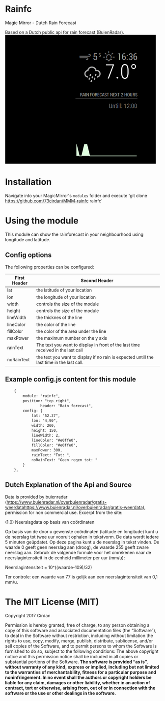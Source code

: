 # Rainfc

Magic Mirror - Dutch Rain Forecast

Based on a Dutch public api for rain forecast (BuienRadar). 
![call](https://github.com/73cirdan/MMM-rainfc/blob/master/screenshot2.png)

# Installation
Navigate into your MagicMirror's `modules` folder and execute
 'git clone https://github.com/73cirdan/MMM-rainfc rainfc'
# Using the module
This module can show the rainforecast in your neighbourhood using longitude and latitude.

## Config options
The following properties can be configured:

First Header | Second Header
------------ | ------------- 
lat | the latitude of your location
lon | the longitude of your location
width | controls the size of the module
height | controls the size of the module
lineWidth | the thicknes of the line
lineColor | the color of the line
fillColor | the color of the area under the line
maxPower | the maximum number on the y axis
rainText | The text you want to display in front of the last time received in the last call
noRainText | the text you want to display if no rain is expected untill the last time in the last call.

## Example config.js content for this module
		{
			module: "rainfc",
			position: "top_right",
                	header: "Rain forecast",
			config: {
				lat: "52.37",
				lon: "4,90", 
				width: 200,
				height: 150,
				lineWidth: 2,
				lineColor: "#e0ffe0",
				fillColor: "#e0ffe0",
				maxPower: 300,
				rainText: "Tot: ",
				noRainText: "Geen regen tot: "
			}
		},
## Dutch Explanation of the Api and Source
Data is provided by buienradar (https://www.buienradar.nl/overbuienradar/gratis-weerdatahttps://www.buienradar.nl/overbuienradar/gratis-weerdata), permission for non commercial use. Excerpt from the site:

(1.0) Neerslagdata op basis van coördinaten

Op basis van de door u gewenste coördinaten (latitude en longitude) kunt u de neerslag tot twee uur vooruit ophalen in tekstvorm. De data wordt iedere 5 minuten geüpdatet. Op deze pagina kunt u de neerslag in tekst vinden. De waarde 0 geeft geen neerslag aan (droog), de waarde 255 geeft zware neerslag aan. Gebruik de volgende formule voor het omrekenen naar de neerslagintensiteit in de eenheid millimeter per uur (mm/u):

Neerslagintensiteit = 10^((waarde-109)/32)

Ter controle: een waarde van 77 is gelijk aan een neerslagintensiteit van 0,1 mm/u.

The MIT License (MIT) 
===================== 
Copyright 2017 Cirdan

Permission is hereby granted, free of charge, to any person obtaining a copy of this software and associated documentation files (the “Software”), to deal in the Software without restriction, including without limitation the rights to use, copy, modify, merge, publish, distribute, sublicense, and/or sell copies of the Software, and to permit persons to whom the Software is furnished to do so, subject to the following conditions: The above copyright notice and this permission notice shall be included in all copies or substantial portions of the Software. **The software is provided “as is”, without warranty of any kind, express or implied, including but not limited to the warranties of merchantability, fitness for a particular purpose and noninfringement. In no event shall the authors or copyright holders be liable for any claim, damages or other liability, whether in an action of contract, tort or otherwise, arising from, out of or in connection with the software or the use or other dealings in the software.** 

